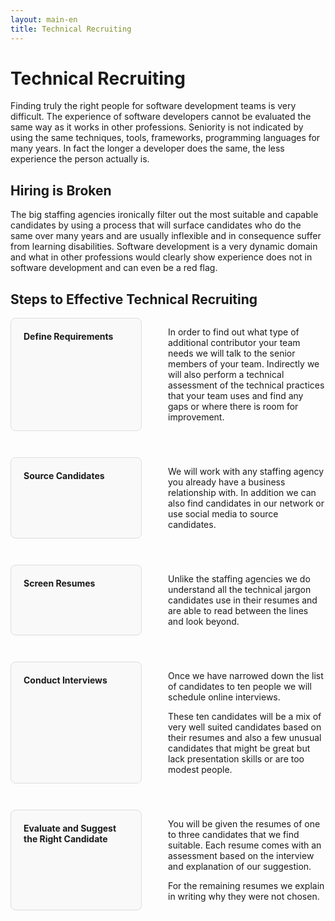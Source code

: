 ```yaml
---
layout: main-en
title: Technical Recruiting
---
```

# Technical Recruiting
Finding truly the right people for software development teams is very difficult. The experience of software developers cannot be evaluated the same way as it works in other professions. Seniority is not indicated by using the same techniques, tools, frameworks, programming languages for many years. In fact the longer a developer does the same, the less experience the person actually is.

## Hiring is Broken
The big staffing agencies ironically filter out the most suitable and capable candidates by using a process that will surface candidates who do the same over many years and are usually inflexible and in consequence suffer from learning disabilities. Software development is a very dynamic domain and what in other professions would clearly show experience does not in software development and can even be a red flag.

## Steps to Effective Technical Recruiting

<style>
DIV.sequence {
  display: grid;
  grid-template-columns: 15em auto;
  gap: 3em;
}

DIV.step {
  background-color: #f9f9f9;
  padding: 20px;
  border: 1px solid #ddd;
  border-radius: 8px;
  font-weight: bold;
}
</style>

<div class=sequence>
  <div class="step">
    Define Requirements
  </div>
  <div>
    <p>In order to find out what type of additional contributor your team needs we will talk to the senior members of your team. Indirectly we will also perform a technical assessment of the technical practices that your team uses and find any gaps or where there is room for improvement.</p>
  </div>

  <div class="step">
    Source Candidates
  </div>
  <div>
    <p>We will work with any staffing agency you already have a business relationship with. In addition we can also find candidates in our network or use social media to source candidates.</p>
    <p></p>
  </div>

  <div class="step">
    Screen Resumes
  </div>
  <div>
    <p>Unlike the staffing agencies we do understand all the technical jargon candidates use in their resumes and are able to read between the lines and look beyond.</p>
  </div>

  <div class="step">
    Conduct Interviews
  </div>
  <div>
    <p>Once we have narrowed down the list of candidates to ten people we will schedule online interviews.</p>
    <p>These ten candidates will be a mix of very well suited candidates based on their resumes and also a few unusual candidates that might be great but lack presentation skills or are too modest people.</p>
  </div>

  <div class="step">
    Evaluate and Suggest the Right Candidate
  </div>
  <div>
    <p>You will be given the resumes of one to three candidates that we find suitable. Each resume comes with an assessment based on the interview and explanation of our suggestion.</p>
    <p>For the remaining resumes we explain in writing why they were not chosen.</p>
  </div>
</div>
